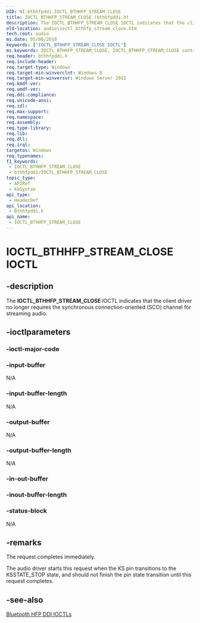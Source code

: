 ```yaml
---
UID: NI:bthhfpddi.IOCTL_BTHHFP_STREAM_CLOSE
title: IOCTL_BTHHFP_STREAM_CLOSE (bthhfpddi.h)
description: The IOCTL_BTHHFP_STREAM_CLOSE IOCTL indicates that the client driver no longer requires the synchronous connection-oriented (SCO) channel for streaming audio.
old-location: audio\ioctl_bthhfp_stream_close.htm
tech.root: audio
ms.date: 05/08/2018
keywords: ["IOCTL_BTHHFP_STREAM_CLOSE IOCTL"]
ms.keywords: IOCTL_BTHHFP_STREAM_CLOSE, IOCTL_BTHHFP_STREAM_CLOSE control, IOCTL_BTHHFP_STREAM_CLOSE control code [Audio Devices], audio.ioctl_bthhfp_stream_close, bthhfpddi/IOCTL_BTHHFP_STREAM_CLOSE
req.header: bthhfpddi.h
req.include-header: 
req.target-type: Windows
req.target-min-winverclnt: Windows 8
req.target-min-winversvr: Windows Server 2012
req.kmdf-ver: 
req.umdf-ver: 
req.ddi-compliance: 
req.unicode-ansi: 
req.idl: 
req.max-support: 
req.namespace: 
req.assembly: 
req.type-library: 
req.lib: 
req.dll: 
req.irql: 
targetos: Windows
req.typenames: 
f1_keywords:
 - IOCTL_BTHHFP_STREAM_CLOSE
 - bthhfpddi/IOCTL_BTHHFP_STREAM_CLOSE
topic_type:
 - APIRef
 - kbSyntax
api_type:
 - HeaderDef
api_location:
 - Bthhfpddi.h
api_name:
 - IOCTL_BTHHFP_STREAM_CLOSE
---
```


# IOCTL_BTHHFP_STREAM_CLOSE IOCTL


## -description

The <b>IOCTL_BTHHFP_STREAM_CLOSE</b> 
   IOCTL indicates that the client driver no longer requires the synchronous connection-oriented (SCO) channel for streaming audio.

## -ioctlparameters

### -ioctl-major-code

### -input-buffer

N/A

### -input-buffer-length

N/A

### -output-buffer

N/A

### -output-buffer-length

N/A

### -in-out-buffer

### -inout-buffer-length

### -status-block

N/A

## -remarks

The request completes immediately.

The audio driver starts this request when the KS pin transitions to the KSSTATE_STOP state, and should not finish the pin state transition until this request completes.

## -see-also

<a href="/windows-hardware/drivers/audio/bluetooth-hfp-ddi-ioctls">Bluetooth HFP DDI IOCTLs</a>
